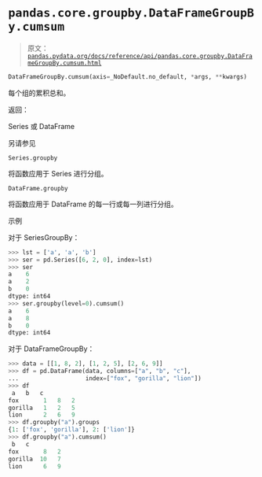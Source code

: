 # `pandas.core.groupby.DataFrameGroupBy.cumsum`

> 原文：[`pandas.pydata.org/docs/reference/api/pandas.core.groupby.DataFrameGroupBy.cumsum.html`](https://pandas.pydata.org/docs/reference/api/pandas.core.groupby.DataFrameGroupBy.cumsum.html)

```py
DataFrameGroupBy.cumsum(axis=_NoDefault.no_default, *args, **kwargs)
```

每个组的累积总和。

返回：

Series 或 DataFrame

另请参见

`Series.groupby`

将函数应用于 Series 进行分组。

`DataFrame.groupby`

将函数应用于 DataFrame 的每一行或每一列进行分组。

示例

对于 SeriesGroupBy：

```py
>>> lst = ['a', 'a', 'b']
>>> ser = pd.Series([6, 2, 0], index=lst)
>>> ser
a    6
a    2
b    0
dtype: int64
>>> ser.groupby(level=0).cumsum()
a    6
a    8
b    0
dtype: int64 
```

对于 DataFrameGroupBy：

```py
>>> data = [[1, 8, 2], [1, 2, 5], [2, 6, 9]]
>>> df = pd.DataFrame(data, columns=["a", "b", "c"],
...                   index=["fox", "gorilla", "lion"])
>>> df
 a   b   c
fox       1   8   2
gorilla   1   2   5
lion      2   6   9
>>> df.groupby("a").groups
{1: ['fox', 'gorilla'], 2: ['lion']}
>>> df.groupby("a").cumsum()
 b   c
fox       8   2
gorilla  10   7
lion      6   9 
```
